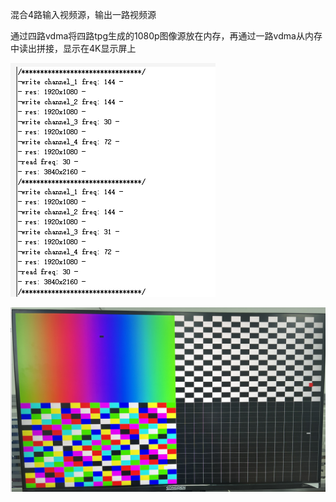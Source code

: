 混合4路输入视频源，输出一路视频源

通过四路vdma将四路tpg生成的1080p图像源放在内存，再通过一路vdma从内存中读出拼接，显示在4K显示屏上

![1656928720048](image/README/1656928720048.png)

![1656928684081](image/README/1656928684081.png)
